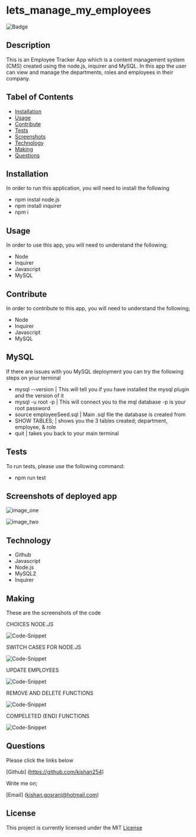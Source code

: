 # lets_manage_my_employees

![Badge](https://img.shields.io/github/license/kishan254/lets_manage_my_employees)

## Description

This is an Employee Tracker App which is a content management system (CMS) created using the node.js, inquirer and MySQL. In this app the user can view and manage the departments, roles and employees in their company.


## Tabel of Contents

* [Installation](#installation)
* [Usage](#usage)
* [Contribute](#contribute)
* [Tests](#tests)
* [Screenshots](#screenshots)
* [Technology](#technology)
* [Making](#making)
* [Questions](#questions)

## Installation

In order to run this application, you will need to install the following

- npm instal node.js
- npm install inquirer
- npm i


## Usage

In order to use this app, you will need to understand the following;

- Node
- Inquirer
- Javascript
- MySQL

## Contribute

In order to contribute to this app, you will need to understand the following;

- Node
- Inquirer
- Javascript
- MySQL

## MySQL 

If there are issues with you MySQL deployment you can try the following steps on your terminal

- mysql --version | This will tell you if you have installed the mysql plugin and the version of it
- mysql -u root -p | This will connect you to the mql database -p is your root password
- source employeeSeed.sql | Main .sql file the database is created from
- SHOW TABLES; | shows you the 3 tables created; department, employee, & role
- quit | takes you back to your main terminal


## Tests

To run tests, please use the following command:

- npm run test

## Screenshots of deployed app

![image_one](images/appOne.png)

![image_two](images/appTwo.png)


## Technology

- Github
- Javascript
- Node.js
- MySQL2
- Inquirer

## Making

These are the screenshots of the code 

CHOICES NODE.JS

![Code-Snippet](images/choices_node.png)

SWITCH CASES FOR NODE.JS

![Code-Snippet](images/switchCases.png)

UPDATE EMPLOYEES

![Code-Snippet](images/updateEmployeeRole.png)

REMOVE AND DELETE FUNCTIONS

![Code-Snippet](images/remove_delete.png)

COMPELETED (END) FUNCTIONS

![Code-Snippet](images/complete.png)

## Questions

Please click the links below

[Github] (https://github.com/kishan254)

Write me on;

[Email] (kishan.gosrani@hotmail.com)

## License

This project is currently licensed under the MIT [License](https://choosealicense.com/licenses/mit/)
